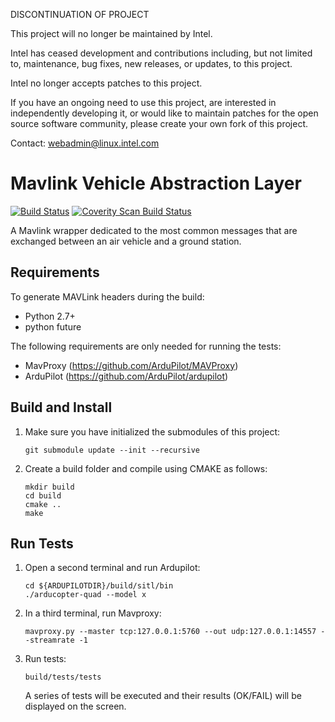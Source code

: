 DISCONTINUATION OF PROJECT

This project will no longer be maintained by Intel.

Intel has ceased development and contributions including, but not limited to, maintenance, bug fixes, new releases, or updates, to this project.  

Intel no longer accepts patches to this project.

If you have an ongoing need to use this project, are interested in independently developing it, or would like to maintain patches for the open source software community, please create your own fork of this project.  

Contact: webadmin@linux.intel.com
# Mavlink Vehicle Abstraction Layer #

[![Build Status](https://travis-ci.org/01org/camera-streaming-daemon.svg?branch=master)](https://travis-ci.org/01org/camera-streaming-daemon) <a href="https://scan.coverity.com/projects/01org-mavlink-vehicles">
  <img alt="Coverity Scan Build Status"
       src="https://scan.coverity.com/projects/11939/badge.svg"/>
</a>

A Mavlink wrapper dedicated to the most common messages that are exchanged
between an air vehicle and a ground station.

## Requirements ##
To generate MAVLink headers during the build:
  * Python 2.7+
  * python future
  
The following requirements are only needed for running the tests:

  * MavProxy (https://github.com/ArduPilot/MAVProxy)
  * ArduPilot (https://github.com/ArduPilot/ardupilot)

## Build and Install ##

1. Make sure you have initialized the submodules of this project:

    ```
    git submodule update --init --recursive
    ```

2. Create a build folder and compile using CMAKE as follows:

    ```
    mkdir build
    cd build
    cmake ..
    make
    ```

## Run Tests ##

1. Open a second terminal and run Ardupilot:

    ```
    cd ${ARDUPILOTDIR}/build/sitl/bin
    ./arducopter-quad --model x
    ```

2. In a third terminal, run Mavproxy:

    ```
    mavproxy.py --master tcp:127.0.0.1:5760 --out udp:127.0.0.1:14557 --streamrate -1
    ```

3. Run tests:

    ```
    build/tests/tests
    ```

    A series of tests will be executed and their results (OK/FAIL) will be
    displayed on the screen.
